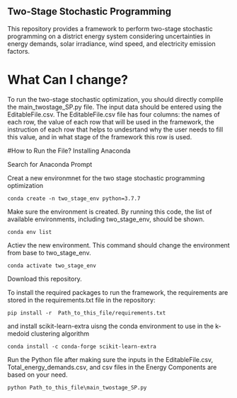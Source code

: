 ## Two-Stage Stochastic Programming
This repository provides a framework to perform two-stage stochastic programming on a district energy system considering uncertainties in energy demands, solar irradiance, wind speed, and electricity emission factors.

# What Can I change?
To run the two-stage stochastic optimization, you should directly complile the main_twostage_SP.py file. The input data should be entered using the EditableFile.csv. The EditableFile.csv file has four columns: the names of each row, the value of each row that will be used in the framework, the instruction of each row that helps to undesrtand why the user needs to fill this value, and in what stage of the framework this row is used.

#How to Run the File?
Installing Anaconda

Search for Anaconda Prompt

Creat a new environmnet for the two stage stochastic programming optimization
```
conda create -n two_stage_env python=3.7.7
```
Make sure the environment is created. By running this code, the list of available environments, including two_stage_env, should be shown.
```
conda env list
```
Actiev the new environment. This command should change the environment from base to two_stage_env.
```
conda activate two_stage_env
```
Download this repository. 

To install the required packages to run the framework, the requirements are stored in the requirements.txt file in the repository:
```
pip install -r  Path_to_this_file/requirements.txt
```
and install scikit-learn-extra uisng the conda environment to use in the k-medoid clustering algorithm
```
conda install -c conda-forge scikit-learn-extra
```
Run the Python file after making sure the inputs in the EditableFile.csv, Total_energy_demands.csv, and csv files in the Energy Components are based on your need.
```
python Path_to_this_file\main_twostage_SP.py
```


